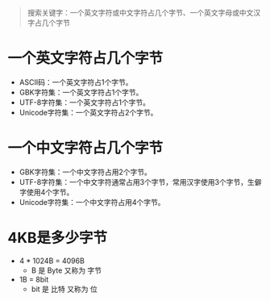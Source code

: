 > 搜索关键字：一个英文字符或中文字符占几个字节、一个英文字母或中文汉字占几个字节

# 一个英文字符占几个字节
* ASCII码‌：一个英文字符占1个字节。
* GBK字符集‌：一个英文字符占1个字节。
* UTF-8字符集‌：一个英文字符占1个字节。
* Unicode字符集‌：一个英文字符占2个字节。

# 一个中文字符占几个字节
* GBK字符集‌：一个中文字符占用2个字节。
* UTF-8字符集‌：一个中文字符通常占用3个字节，常用汉字使用3个字节，生僻字使用4个字节。
* Unicode字符集‌：一个中文字符占用4个字节。

# 4KB是多少字节
* 4 * 1024B = 4096B
    - B 是 Byte 又称为 字节
* 1B = 8bit
    - bit 是 比特 又称为 位
